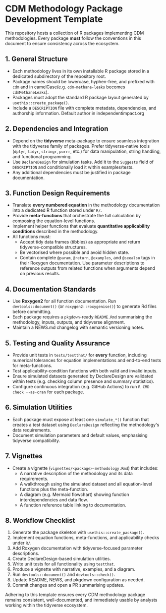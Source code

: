 # CDM Methodology Package Development Template

This repository hosts a collection of R packages implementing CDM methodologies. Every package **must** follow the conventions in this document to ensure consistency across the ecosystem.

## 1. General Structure
- Each methodology lives in its own installable R package stored in a dedicated subdirectory of the repository root.
- Package names should be lowercase, hyphen-free, and prefixed with `cdm` and in camelCase(e.g. `cdm-methane-leaks` becomes `cdmMethaneLeaks`).
- Packages must adopt the standard R package layout generated by `usethis::create_package()`.
- Include a `DESCRIPTION` file with complete metadata, dependencies, and authorship information. Default author in independentimpact.org

## 2. Dependencies and Integration
- Depend on the **tidyverse** meta-package to ensure seamless integration with the tidyverse family of packages. Prefer tidyverse-native tools (`dplyr`, `tidyr`, `stringr`, `purrr`, etc.) for data manipulation, string handling, and functional programming.
- Use `DeclareDesign` for simulation tasks. Add it to the `Suggests` field of `DESCRIPTION` and conditionally load it within examples/tests.
- Any additional dependencies must be justified in package documentation.

## 3. Function Design Requirements
- Translate **every numbered equation** in the methodology documentation into a dedicated R function stored under `R/`.
- Provide **meta-functions** that orchestrate the full calculation by composing the equation-level functions.
- Implement helper functions that evaluate **quantitative applicability conditions** described in the methodology.
- All functions must:
  - Accept tidy data frames (tibbles) as appropriate and return tidyverse-compatible structures.
  - Be vectorised where possible and avoid hidden state.
  - Contain complete `@param`, `@return`, `@examples`, and `@seealso` tags in their Roxygen documentation. Use parameter descriptions to reference outputs from related functions when arguments depend on previous results.

## 4. Documentation Standards
- Use **Roxygen2** for all function documentation. Run `devtools::document()` (or `roxygen2::roxygenise()`) to generate Rd files before committing.
- Each package requires a `pkgdown`-ready `README.Rmd` summarising the methodology, inputs, outputs, and tidyverse alignment.
- Maintain a NEWS.md changelog with semantic versioning notes.

## 5. Testing and Quality Assurance
- Provide unit tests in `tests/testthat/` for **every** function, including numerical tolerances for equation implementations and end-to-end tests for meta-functions.
- Test applicability-condition functions with both valid and invalid inputs.
- Ensure simulated datasets generated by DeclareDesign are validated within tests (e.g. checking column presence and summary statistics).
- Configure continuous integration (e.g. GitHub Actions) to run `R CMD check --as-cran` for each package.

## 6. Simulation Utilities
- Each package must expose at least one `simulate_*()` function that creates a test dataset using `DeclareDesign` reflecting the methodology's data requirements.
- Document simulation parameters and default values, emphasising tidyverse compatibility.

## 7. Vignettes
- Create a vignette (`vignettes/<package>-methodology.Rmd`) that includes:
  - A narrative description of the methodology and its data requirements.
  - A walkthrough using the simulated dataset and all equation-level functions plus the meta-function.
  - A diagram (e.g. Mermaid flowchart) showing function interdependencies and data flow.
  - A function reference table linking to documentation.

## 8. Workflow Checklist
1. Generate the package skeleton with `usethis::create_package()`.
2. Implement equation functions, meta-functions, and applicability checks under `R/`.
3. Add Roxygen documentation with tidyverse-focused parameter descriptions.
4. Create DeclareDesign-based simulation utilities.
5. Write unit tests for all functionality using `testthat`.
6. Produce a vignette with narrative, examples, and a diagram.
7. Run `devtools::document()` and `devtools::check()`.
8. Update README, NEWS, and pkgdown configuration as needed.
9. Commit changes and open a PR summarising updates.

Adhering to this template ensures every CDM methodology package remains consistent, well-documented, and immediately usable by analysts working within the tidyverse ecosystem.

